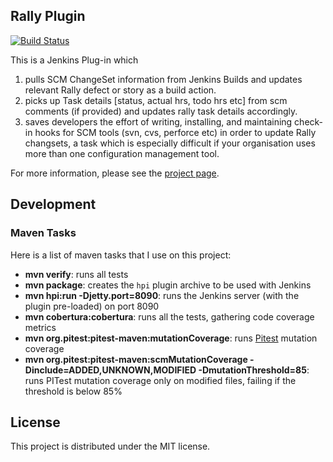 ## Rally Plugin

[![Build Status](https://jenkins.ci.cloudbees.com/buildStatus/icon?job=plugins/rally-plugin)](https://jenkins.ci.cloudbees.com/job/plugins/job/rally-plugin/)

This is a Jenkins Plug-in which

1. pulls SCM ChangeSet information from Jenkins Builds and updates relevant Rally defect or story as a build action.
1. picks up Task details [status, actual hrs, todo hrs etc] from scm comments (if provided) and updates rally task details accordingly.
1. saves developers the effort of writing, installing, and maintaining check-in hooks for SCM tools (svn, cvs, perforce etc) in order to update Rally changsets, a task which is especially difficult if your organisation uses more than one configuration management tool.

For more information, please see the [project page](https://jenkinsci.github.io/rally-plugin).

## Development

### Maven Tasks

Here is a list of maven tasks that I use on this project:

* **mvn verify**: runs all tests
* **mvn package**: creates the `hpi` plugin archive to be used with Jenkins
* **mvn hpi:run -Djetty.port=8090**: runs the Jenkins server (with the plugin pre-loaded) on port 8090
* **mvn cobertura:cobertura**: runs all the tests, gathering code coverage metrics
* **mvn org.pitest:pitest-maven:mutationCoverage**: runs [Pitest](http://pitest.org/) mutation coverage
* **mvn org.pitest:pitest-maven:scmMutationCoverage -Dinclude=ADDED,UNKNOWN,MODIFIED -DmutationThreshold=85**: runs PITest mutation coverage only on modified files, failing if the threshold is below 85%

## License

This project is distributed under the MIT license.